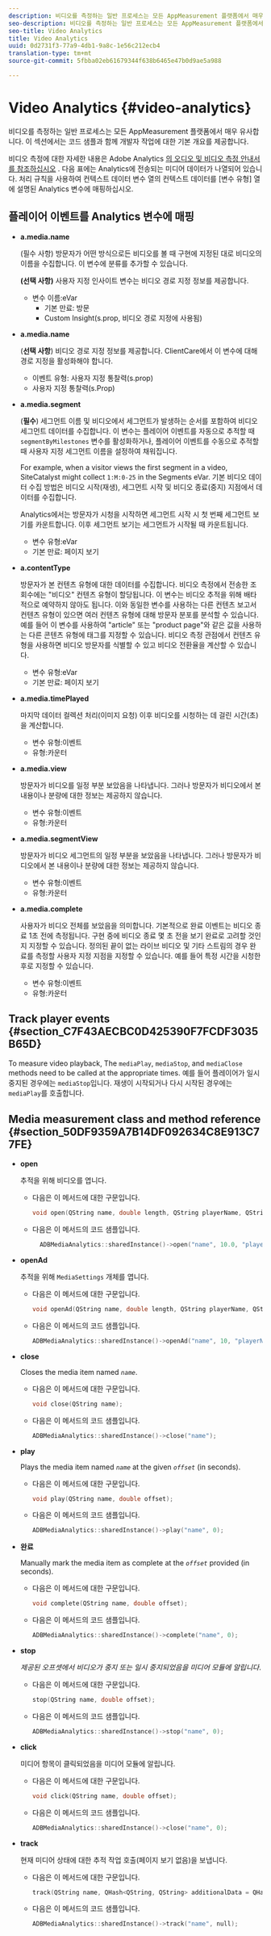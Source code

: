 ```yaml
---
description: 비디오를 측정하는 일반 프로세스는 모든 AppMeasurement 플랫폼에서 매우 유사합니다. 이 섹션에서는 코드 샘플과 함께 개발자 작업에 대한 기본 개요를 제공합니다.
seo-description: 비디오를 측정하는 일반 프로세스는 모든 AppMeasurement 플랫폼에서 매우 유사합니다. This section provides a basic overview of the developer tasks along with code samples.
seo-title: Video Analytics
title: Video Analytics
uuid: 0d2731f3-77a9-4db1-9a8c-1e56c212ecb4
translation-type: tm+mt
source-git-commit: 5fbba02eb61679344f638b6465e47b0d9ae5a988

---
```



# Video Analytics {#video-analytics}

비디오를 측정하는 일반 프로세스는 모든 AppMeasurement 플랫폼에서 매우 유사합니다. 이 섹션에서는 코드 샘플과 함께 개발자 작업에 대한 기본 개요를 제공합니다.

비디오 측정에 대한 자세한 내용은 Adobe Analytics [의 오디오 및 비디오 측정 안내서를 참조하십시오](https://docs.adobe.com/content/help/en/media-analytics/using/media-overview.html) .  다음 표에는 Analytics에 전송되는 미디어 데이터가 나열되어 있습니다. 처리 규칙을 사용하여 컨텍스트 데이터 변수 열의 컨텍스트 데이터를 [변수 유형] 열에 설명된 Analytics 변수에 매핑하십시오.

## 플레이어 이벤트를 Analytics 변수에 매핑

* **a.media.name**

   (필수 사항) 방문자가 어떤 방식으로든 비디오를 볼 때 구현에 지정된 대로 비디오의 이름을 수집합니다. 이 변수에 분류를 추가할 수 있습니다.

   **(선택 사항)** 사용자 지정 인사이트 변수는 비디오 경로 지정 정보를 제공합니다.

   * 변수 이름:eVar
      * 기본 만료: 방문
      * Custom Insight(s.prop, 비디오 경로 지정에 사용됨)

* **a.media.name**

   (**선택 사항**) 비디오 경로 지정 정보를 제공합니다. ClientCare에서 이 변수에 대해 경로 지정을 활성화해야 합니다.

   * 이벤트 유형: 사용자 지정 통찰력(s.prop)
   * 사용자 지정 통찰력(s.Prop)

* **a.media.segment**

   (**필수**) 세그먼트 이름 및 비디오에서 세그먼트가 발생하는 순서를 포함하여 비디오 세그먼트 데이터를 수집합니다. 이 변수는 플레이어 이벤트를 자동으로 추적할 때 `segmentByMilestones` 변수를 활성화하거나, 플레이어 이벤트를 수동으로 추적할 때 사용자 지정 세그먼트 이름을 설정하여 채워집니다.

   For example, when a visitor views the first segment in a video, SiteCatalyst might collect `1:M:0-25` in the Segments eVar. 기본 비디오 데이터 수집 방법은 비디오 시작(재생), 세그먼트 시작 및 비디오 종료(중지) 지점에서 데이터를 수집합니다.

   Analytics에서는 방문자가 시청을 시작하면 세그먼트 시작 시 첫 번째 세그먼트 보기를 카운트합니다. 이후 세그먼트 보기는 세그먼트가 시작될 때 카운트됩니다.

   * 변수 유형:eVar
   * 기본 만료: 페이지 보기

* **a.contentType**

   방문자가 본 컨텐츠 유형에 대한 데이터를 수집합니다. 비디오 측정에서 전송한 조회수에는 "비디오" 컨텐츠 유형이 할당됩니다. 이 변수는 비디오 추적을 위해 배타적으로 예약하지 않아도 됩니다. 이와 동일한 변수를 사용하는 다른 컨텐츠 보고서 컨텐츠 유형이 있으면 여러 컨텐츠 유형에 대해 방문자 분포를 분석할 수 있습니다. 예를 들어 이 변수를 사용하여 "article" 또는 "product page"와 같은 값을 사용하는 다른 콘텐츠 유형에 태그를 지정할 수 있습니다. 비디오 측정 관점에서 컨텐츠 유형을 사용하면 비디오 방문자를 식별할 수 있고 비디오 전환율을 계산할 수 있습니다.

   * 변수 유형:eVar
   * 기본 만료: 페이지 보기

* **a.media.timePlayed**

   마지막 데이터 컬렉션 처리(이미지 요청) 이후 비디오를 시청하는 데 걸린 시간(초)을 계산합니다.

   * 변수 유형:이벤트
   * 유형:카운터

* **a.media.view**

   방문자가 비디오를 일정 부분 보았음을 나타냅니다. 그러나 방문자가 비디오에서 본 내용이나 분량에 대한 정보는 제공하지 않습니다.

   * 변수 유형:이벤트
   * 유형:카운터

* **a.media.segmentView**

   방문자가 비디오 세그먼트의 일정 부분을 보았음을 나타냅니다. 그러나 방문자가 비디오에서 본 내용이나 분량에 대한 정보는 제공하지 않습니다.

   * 변수 유형:이벤트
   * 유형:카운터

* **a.media.complete**

   사용자가 비디오 전체를 보았음을 의미합니다. 기본적으로 완료 이벤트는 비디오 종료 1초 전에 측정됩니다. 구현 중에 비디오 종료 몇 초 전을 보기 완료로 고려할 것인지 지정할 수 있습니다. 정의된 끝이 없는 라이브 비디오 및 기타 스트림의 경우 완료를 측정할 사용자 지정 지점을 지정할 수 있습니다. 예를 들어 특정 시간을 시청한 후로 지정할 수 있습니다.

   * 변수 유형:이벤트
   * 유형:카운터

## Track player events {#section_C7F43AECBC0D425390F7FCDF3035B65D}

To measure video playback, The `mediaPlay`, `mediaStop`, and `mediaClose` methods need to be called at the appropriate times. 예를 들어 플레이어가 일시 중지된 경우에는 `mediaStop`입니다. 재생이 시작되거나 다시 시작된 경우에는 `mediaPlay`를 호출합니다.

## Media measurement class and method reference {#section_50DF9359A7B14DF092634C8E913C77FE}

* **open**

   추적을 위해 비디오를 엽니다.

   * 다음은 이 메서드에 대한 구문입니다.

      ```cpp
      void open(QString name, double length, QString playerName, QString playerID = QString()); 
      ```

   * 다음은 이 메서드의 코드 샘플입니다.

      ```cpp
        ADBMediaAnalytics::sharedInstance()->open("name", 10.0, "playerName", "playerID"); 
      ```

* **openAd**

   추적을 위해 `MediaSettings` 개체를 엽니다.

   * 다음은 이 메서드에 대한 구문입니다.

      ```cpp
      void openAd(QString name, double length, QString playerName, QString parentName, QString parentPod, double parentPodPosition, QString CPM); 
      ```

   * 다음은 이 메서드의 코드 샘플입니다.

      ```cpp
      ADBMediaAnalytics::sharedInstance()->openAd("name", 10, "playerName", "parentName", "podName", 0, "CPM"); 
      ```

* **close**

   Closes the media item named *`name`*.

   * 다음은 이 메서드에 대한 구문입니다.

      ```cpp
      void close(QString name);
      ```

   * 다음은 이 메서드의 코드 샘플입니다.

      ```cpp
      ADBMediaAnalytics::sharedInstance()->close("name");
      ```

* **play**

   Plays the media item named *`name`* at the given *`offset`* (in seconds).

   * 다음은 이 메서드에 대한 구문입니다.

      ```cpp
      void play(QString name, double offset);
      ```

   * 다음은 이 메서드의 코드 샘플입니다.

      ```cpp
      ADBMediaAnalytics::sharedInstance()->play("name", 0); 
      ```

* **완료**

   Manually mark the media item as complete at the *`offset`* provided (in seconds).

   * 다음은 이 메서드에 대한 구문입니다.

      ```cpp
      void complete(QString name, double offset);
      ```

   * 다음은 이 메서드의 코드 샘플입니다.

      ```cpp
      ADBMediaAnalytics::sharedInstance()->complete("name", 0);
      ```

* **stop**

   *제공된 오프셋에서 비디오가 중지 또는 일시 중지되었음을 미디어 모듈에 알립니다*.

   * 다음은 이 메서드에 대한 구문입니다.

      ```cpp
      stop(QString name, double offset);
      ```

   * 다음은 이 메서드의 코드 샘플입니다.

      ```cpp
      ADBMediaAnalytics::sharedInstance()->stop("name", 0);
      ```

* **click**

   미디어 항목이 클릭되었음을 미디어 모듈에 알립니다.

   * 다음은 이 메서드에 대한 구문입니다.

      ```cpp
      void click(QString name, double offset);
      ```

   * 다음은 이 메서드의 코드 샘플입니다.

      ```cpp
      ADBMediaAnalytics::sharedInstance()->close("name", 0);
      ```

* **track**

   현재 미디어 상태에 대한 추적 작업 호출(페이지 보기 없음)을 보냅니다.

   * 다음은 이 메서드에 대한 구문입니다.

      ```cpp
      track(QString name, QHash<QString, QString> additionalData = QHash<QString, QString>()); 
      ```

   * 다음은 이 메서드의 코드 샘플입니다.

      ```cpp
      ADBMediaAnalytics::sharedInstance()->track("name", null);
      ```
